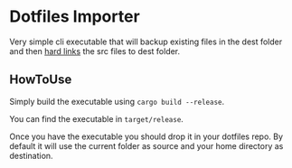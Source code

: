 # Dotfiles Importer
Very simple cli executable that will backup existing files in the dest folder and then 
[hard links](http://www.linfo.org/hard_link.html) 
the src files to dest folder.

## HowToUse
Simply build the executable using `cargo build --release`.

You can find the executable in `target/release`.

Once you have the executable you should drop it in your dotfiles repo.
By default it will use the current folder as source and your home directory as destination.
